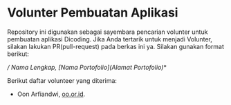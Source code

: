 # Volunter Pembuatan Aplikasi

Repository ini digunakan sebagai sayembara pencarian volunter untuk pembuatan aplikasi Dicoding. Jika Anda tertarik untuk menjadi Volunter, silakan lakukan PR(pull-request) pada berkas ini ya. Silakan gunakan format berikut:

**/* Nama Lengkap, [Nama Portofolio](Alamat Portofolio)**

Berikut daftar volunteer yang diterima:

* Oon Arfiandwi, [oo.or.id](https://oo.or.id).
